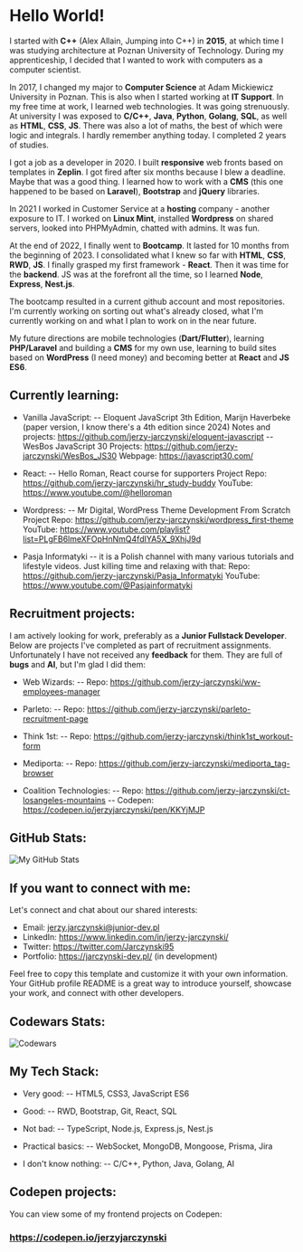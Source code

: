 # Hello World!

I started with **C++** (Alex Allain, Jumping into C++) in **2015**, at which time I was studying architecture at Poznan University of Technology. During my apprenticeship, I decided that I wanted to work with computers as a computer scientist.

In 2017, I changed my major to **Computer Science** at Adam Mickiewicz University in Poznan. This is also when I started working at **IT Support**. In my free time at work, I learned web technologies. It was going strenuously. At university I was exposed to **C/C++**, **Java**, **Python**, **Golang**, **SQL**, as well as **HTML**, **CSS**, **JS**. There was also a lot of maths, the best of which were logic and integrals. I hardly remember anything today. I completed 2 years of studies.

I got a job as a developer in 2020. I built **responsive** web fronts based on templates in **Zeplin**. I got fired after six months because I blew a deadline. Maybe that was a good thing.
I learned how to work with a **CMS** (this one happened to be based on **Laravel**), **Bootstrap** and **jQuery** libraries.

In 2021 I worked in Customer Service at a **hosting** company - another exposure to IT. I worked on **Linux Mint**, installed **Wordpress** on shared servers, looked into PHPMyAdmin, chatted with admins. It was fun.

At the end of 2022, I finally went to **Bootcamp**. It lasted for 10 months from the beginning of 2023. I consolidated what I knew so far with **HTML**, **CSS**, **RWD**, **JS**. I finally grasped my first framework - **React**. Then it was time for the **backend**. JS was at the forefront all the time, so I learned **Node**, **Express**, **Nest.js**.

The bootcamp resulted in a current github account and most repositories. I'm currently working on sorting out what's already closed, what I'm currently working on and what I plan to work on in the near future.

My future directions are mobile technologies (**Dart/Flutter**), learning **PHP/Laravel** and building a **CMS** for my own use, learning to build sites based on **WordPress** (I need money) and becoming better at **React** and **JS ES6**.

## Currently learning:

- Vanilla JavaScript:
-- Eloquent JavaScript 3th Edition, Marijn Haverbeke (paper version, I know there's a 4th edition since 2024)
Notes and projects: https://github.com/jerzy-jarczynski/eloquent-javascript
-- WesBos JavaScript 30
Projects: https://github.com/jerzy-jarczynski/WesBos_JS30
Webpage: https://javascript30.com/

- React:
-- Hello Roman, React course for supporters
Project Repo: https://github.com/jerzy-jarczynski/hr_study-buddy
YouTube: https://www.youtube.com/@helloroman

- Wordpress:
-- Mr Digital, WordPress Theme Development From Scratch
Project Repo: https://github.com/jerzy-jarczynski/wordpress_first-theme
YouTube: https://www.youtube.com/playlist?list=PLgFB6lmeXFOpHnNmQ4fdIYA5X_9XhjJ9d

- Pasja Informatyki
-- it is a Polish channel with many various tutorials and lifestyle videos. Just killing time and relaxing with that:
Repo: https://github.com/jerzy-jarczynski/Pasja_Informatyki
YouTube: https://www.youtube.com/@Pasjainformatyki

## Recruitment projects:

I am actively looking for work, preferably as a **Junior Fullstack Developer**. Below are projects I've completed as part of recruitment assignments. Unfortunately I have not received any **feedback** for them. They are full of **bugs** and **AI**, but I'm glad I did them:

- Web Wizards:
-- Repo: https://github.com/jerzy-jarczynski/ww-employees-manager

- Parleto:
-- Repo: https://github.com/jerzy-jarczynski/parleto-recruitment-page

- Think 1st:
-- Repo: https://github.com/jerzy-jarczynski/think1st_workout-form

- Mediporta:
-- Repo: https://github.com/jerzy-jarczynski/mediporta_tag-browser

- Coalition Technologies:
-- Repo: https://github.com/jerzy-jarczynski/ct-losangeles-mountains
-- Codepen: https://codepen.io/jerzyjarczynski/pen/KKYjMJP

## GitHub Stats:

![My GitHub Stats](https://github-readme-stats.vercel.app/api?username=jerzy-jarczynski&show_icons=true)

## If you want to connect with me:

Let's connect and chat about our shared interests:

- Email: jerzy.jarczynski@junior-dev.pl
- LinkedIn: https://www.linkedin.com/in/jerzy-jarczynski/
- Twitter: https://twitter.com/Jarczynski95
- Portfolio: https://jarczynski-dev.pl/ (in development)

Feel free to copy this template and customize it with your own information. Your GitHub profile README is a great way to introduce yourself, showcase your work, and connect with other developers.

## Codewars Stats:

![Codewars](https://github.r2v.ch/codewars?user=jerzy-jarczynski&theme=gradient)

## My Tech Stack:

- Very good:
-- HTML5, CSS3, JavaScript ES6

- Good:
-- RWD, Bootstrap, Git, React, SQL

- Not bad:
-- TypeScript, Node.js, Express.js, Nest.js

- Practical basics:
-- WebSocket, MongoDB, Mongoose, Prisma, Jira

- I don't know nothing:
-- C/C++, Python, Java, Golang, AI

## Codepen projects:

You can view some of my frontend projects on Codepen:

### https://codepen.io/jerzyjarczynski
